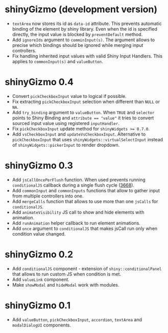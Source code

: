 # shinyGizmo (development version)

* `textArea` now stores its id as `data-id` attribute. This prevents automatic binding of the element by shiny library.
Even when the id is specified directly, the input value is blocked by `preventDefault` method.
* Add `ignoreIds` argument to `comminInput(s)`. The argument allows to precise which bindings should 
be ignored while merging input controllers.
* Fix handling inherited input values with valid Shiny Input Handlers. This applies to `commonInput(s)` 
and `valueButton`.

# shinyGizmo 0.4

* Convert `pickCheckboxInput` value to logical if possible.
* Fix extracting `pickCheckboxInput` selection when different than `NULL` or `NA`.
* Add `try_binding` argument to `valueButton`. When `TRUE` and `selector` points to Shiny Binding and `attribute == "value"`
it tries to convert sourced input value using registered `inputHandler`.
* Fix `pickCheckboxInput` update method for `shinyWidgets >= 0.7.0`.
* Add `vsCheckboxInput` and `updateVsCheckboxInput`. Alternative to `pickCheckboxInput` that 
uses `shinyWidgets::virtualSelectInput` instead of `shinyWidgets::pickerInput` to render dropdown. 

# shinyGizmo 0.3

* Add `jsCallOncePerFlush` function. When used prevents running `conditionalJS` callback during a single flush cycle ([3668](https://github.com/rstudio/shiny/issues/3668)).
* Add `commonInput` and `commonInputs` functions that allow to gather input from multiple controllers into one.
* Add `mergeCalls` function that allows to use more than one `jsCalls` for `conditionalJS`.
* Add `animateVisibility` JS call to show and hide elements with animation.
* Add `runAnimation` helper callback to run element animations.
* Add `once` argument to `conditionalJS` that makes jsCall run only when condition value changed.

# shinyGizmo 0.2

* Add `conditionalJS` component - extension of `shiny::conditionalPanel` that allows to run custom JS when condition is met.
* Add `valueLink` component.
* Make `showModal` and `hideModal` work with modules.

# shinyGizmo 0.1

* Add `valueButton`, `pickCheckboxInput`, `accordion`, `textArea` and `modalDialogUI` components.
